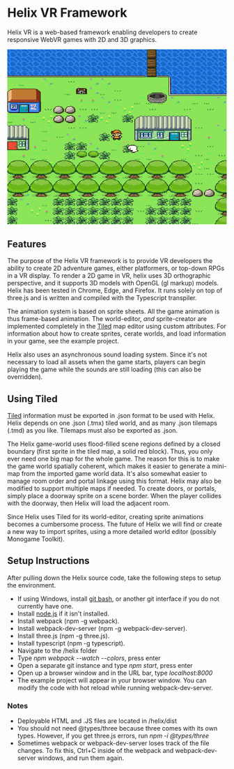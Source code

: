 
# Helix VR Framework

Helix VR is a web-based framework enabling developers to create responsive WebVR games with 2D and 3D graphics.

![Image](./VRGameEngine.png "Game Engine")

## Features

The purpose of the Helix VR framework is to provide VR developers the ability to create 2D adventure games, either platformers, or top-down RPGs in a VR display.  To render a 2D game in VR, helix uses 3D orthographic perspective, and it supports 3D models with OpenGL (gl markup) models.  Helix has been tested in Chrome, Edge, and Firefox.   It runs solely on top of three.js and is written and compiled with the Typescript transpiler.

The animation system is based on sprite sheets.  All the game animation is thus frame-based animation.  The world-editor, *and* sprite-creator are implemented completely in the [Tiled](https://www.mapeditor.org/) map editor using custom attributes.  For information about how to create sprites, cerate worlds, and load information in your game, see the example project.

Helix also uses an asynchronous sound loading system.  Since it's not necessary to load all assets when the game starts, players can begin playing the game while the sounds are still loading (this can also be overridden).

## Using Tiled

[Tiled](https://www.mapeditor.org/) information must be exported in .json format to be used with Helix.  Helix depends on one .json (.tmx) tiled world, and as many .json tilemaps (.tmd) as you like.  Tilemaps must also be exported as .json.

The Helix game-world uses flood-filled scene regions defined by a closed boundary (first sprite in the tiled map, a solid red block).  Thus, you only ever need one big map for the whole game.  The reason for this is to make the game world spatially coherent, which makes it easier to generate a mini-map from the imported game world data.  It's also somewhat easier to manage room order and portal linkage using this format.  Helix may also be modified to support multiple maps if needed.  To create doors, or portals, simply place a doorway sprite on a scene border.  When the player collides with the doorway, then Helix
will load the adjacent room.

Since Helix uses Tiled for its world-editor, creating sprite animations becomes a cumbersome process. The future of Helix we will find or create a new way to import sprites, using a more detailed world editor (possibly Monogame Toolkit).

## Setup Instructions 
After pulling down the Helix source code, take the following steps to setup the environment.
* If using Windows, install [git bash](https://git-scm.com/downloads), or another git interface if you do not currently have one.
* Install [node.js](https://nodejs.org/en/download/) if it isn't installed.
* Install webpack (npm -g webpack).
* Install webpack-dev-server (npm -g webpack-dev-server).
* Install three.js (npm -g three.js).
* Install typescript (npm -g typescript).
* Navigate to the /helix folder
* Type *npm webpack --watch --colors*, press enter
* Open a separate git instance and type *npm start*, press enter
* Open up a browser window and in the URL bar, type *localhost:8000*
* The example project will appear in your browser window.  You can modify the code with hot reload while running webpack-dev-server.

### Notes 
* Deployable HTML and .JS files are located in /helix/dist
* You should not need @types/three because three comes with its own types.  However, if you get three.js errors, run *npm -i @types/three*
* Sometimes webpack or webpack-dev-server loses track of the file changes.  To fix this, Ctrl+C inside of the webpack and webpack-dev-server windows, and run them again.

